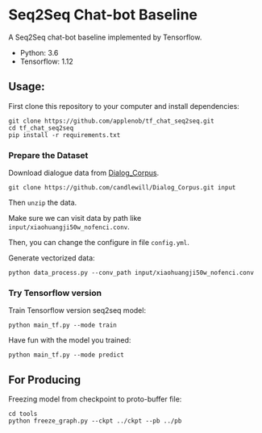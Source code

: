 # Seq2Seq Chat-bot Baseline

A Seq2Seq chat-bot baseline implemented by Tensorflow.

- Python: 3.6
- Tensorflow: 1.12

## Usage:

First clone this repository to your computer and install dependencies:

```
git clone https://github.com/applenob/tf_chat_seq2seq.git
cd tf_chat_seq2seq
pip install -r requirements.txt
```

### Prepare the Dataset

Download dialogue data from [Dialog_Corpus](https://github.com/candlewill/Dialog_Corpus).

```
git clone https://github.com/candlewill/Dialog_Corpus.git input
```

Then `unzip` the data.

Make sure we can visit data by path like `input/xiaohuangji50w_nofenci.conv`.

Then, you can change the configure in file `config.yml`.

Generate vectorized data:

```
python data_process.py --conv_path input/xiaohuangji50w_nofenci.conv
``` 

### Try Tensorflow version

Train Tensorflow version seq2seq model:

```
python main_tf.py --mode train
```

Have fun with the model you trained:

```
python main_tf.py --mode predict
```

## For Producing

Freezing model from checkpoint to proto-buffer file:

```
cd tools
python freeze_graph.py --ckpt ../ckpt --pb ../pb
```